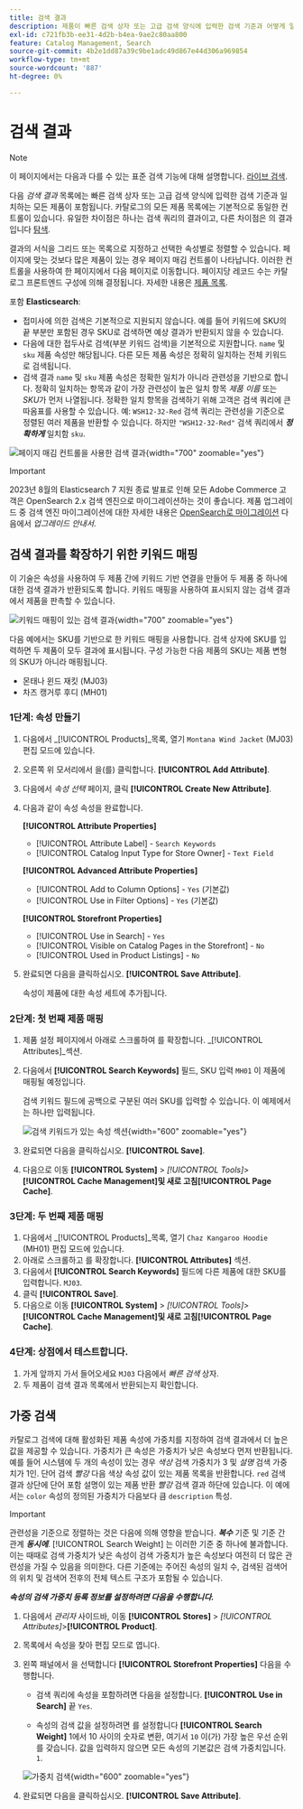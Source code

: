 ```yaml
---
title: 검색 결과
description: 제품이 빠른 검색 상자 또는 고급 검색 양식에 입력한 검색 기준과 어떻게 일치하는지 구성하는 방법에 대해 알아봅니다.
exl-id: c721fb3b-ee31-4d2b-b4ea-9ae2c80aa800
feature: Catalog Management, Search
source-git-commit: 4b2e1dd87a39c9be1adc49d867e44d306a969854
workflow-type: tm+mt
source-wordcount: '887'
ht-degree: 0%

---
```


# 검색 결과

>[!NOTE]
>
>이 페이지에서는 다음과 다를 수 있는 표준 검색 기능에 대해 설명합니다. [라이브 검색](https://experienceleague.adobe.com/docs/commerce-merchant-services/live-search/overview.html).

다음 _검색 결과_ 목록에는 빠른 검색 상자 또는 고급 검색 양식에 입력한 검색 기준과 일치하는 모든 제품이 포함됩니다. 카탈로그의 모든 제품 목록에는 기본적으로 동일한 컨트롤이 있습니다. 유일한 차이점은 하나는 검색 쿼리의 결과이고, 다른 차이점은 의 결과입니다 [탐색](navigation.md).

결과의 서식을 그리드 또는 목록으로 지정하고 선택한 속성별로 정렬할 수 있습니다. 페이지에 맞는 것보다 많은 제품이 있는 경우 페이지 매김 컨트롤이 나타납니다. 이러한 컨트롤을 사용하여 한 페이지에서 다음 페이지로 이동합니다. 페이지당 레코드 수는 카탈로그 프론트엔드 구성에 의해 결정됩니다. 자세한 내용은 [제품 목록](navigation-product-listings.md).

포함 **Elasticsearch**:

- 접미사에 의한 검색은 기본적으로 지원되지 않습니다. 예를 들어 키워드에 SKU의 끝 부분만 포함된 경우 SKU로 검색하면 예상 결과가 반환되지 않을 수 있습니다.
- 다음에 대한 접두사로 검색(부분 키워드 검색)을 기본적으로 지원합니다. `name` 및 `sku` 제품 속성만 해당됩니다. 다른 모든 제품 속성은 정확히 일치하는 전체 키워드로 검색됩니다.
- 검색 결과 `name` 및 `sku` 제품 속성은 정확한 일치가 아니라 관련성을 기반으로 합니다. 정확히 일치하는 항목과 같이 가장 관련성이 높은 일치 항목 _제품 이름_ 또는 _SKU_&#x200B;가 먼저 나열됩니다. 정확한 일치 항목을 검색하기 위해 고객은 검색 쿼리에 큰따옴표를 사용할 수 있습니다. 예: `WSH12-32-Red` 검색 쿼리는 관련성을 기준으로 정렬된 여러 제품을 반환할 수 있습니다. 하지만 `"WSH12-32-Red"` 검색 쿼리에서 **_정확하게_** 일치함 `sku`.

![페이지 매김 컨트롤을 사용한 검색 결과](./assets/storefront-search-results-shorts.png){width="700" zoomable="yes"}

>[!IMPORTANT]
>
>2023년 8월의 Elasticsearch 7 지원 종료 발표로 인해 모든 Adobe Commerce 고객은 OpenSearch 2.x 검색 엔진으로 마이그레이션하는 것이 좋습니다. 제품 업그레이드 중 검색 엔진 마이그레이션에 대한 자세한 내용은 [OpenSearch로 마이그레이션](https://experienceleague.adobe.com/docs/commerce-operations/upgrade-guide/prepare/opensearch-migration.html) 다음에서 _업그레이드 안내서_.

## 검색 결과를 확장하기 위한 키워드 매핑

이 기술은 속성을 사용하여 두 제품 간에 키워드 기반 연결을 만들어 두 제품 중 하나에 대한 검색 결과가 반환되도록 합니다. 키워드 매핑을 사용하여 표시되지 않는 검색 결과에서 제품을 판촉할 수 있습니다.

![키워드 매핑이 있는 검색 결과](./assets/storefront-search-results-extended.png){width="700" zoomable="yes"}

다음 예에서는 SKU를 기반으로 한 키워드 매핑을 사용합니다. 검색 상자에 SKU를 입력하면 두 제품이 모두 결과에 표시됩니다. 구성 가능한 다음 제품의 SKU는 제품 변형의 SKU가 아니라 매핑됩니다.

- 몬태나 윈드 재킷 (MJ03)
- 차즈 캥거루 후디 (MH01)

### 1단계: 속성 만들기

1. 다음에서 _[!UICONTROL Products]_목록, 열기 `Montana Wind Jacket` (MJ03) 편집 모드에 있습니다.
1. 오른쪽 위 모서리에서 을(를) 클릭합니다. **[!UICONTROL Add Attribute]**.
1. 다음에서 _속성 선택_ 페이지, 클릭 **[!UICONTROL Create New Attribute]**.
1. 다음과 같이 속성 속성을 완료합니다.

   **[!UICONTROL Attribute Properties]**

   - [!UICONTROL Attribute Label]  - `Search Keywords`
   - [!UICONTROL Catalog Input Type for Store Owner] - `Text Field`

   **[!UICONTROL Advanced Attribute Properties]**

   - [!UICONTROL Add to Column Options] - `Yes` (기본값)
   - [!UICONTROL Use in Filter Options] - `Yes` (기본값)

   **[!UICONTROL Storefront Properties]**

   - [!UICONTROL Use in Search] - `Yes`
   - [!UICONTROL Visible on Catalog Pages in the Storefront] - `No`
   - [!UICONTROL Used in Product Listings] - `No`

1. 완료되면 다음을 클릭하십시오. **[!UICONTROL Save Attribute]**.

   속성이 제품에 대한 속성 세트에 추가됩니다.

### 2단계: 첫 번째 제품 매핑

1. 제품 설정 페이지에서 아래로 스크롤하여 를 확장합니다. _[!UICONTROL Attributes]_섹션.
1. 다음에서 **[!UICONTROL Search Keywords]** 필드, SKU 입력 `MH01` 이 제품에 매핑될 예정입니다.

   검색 키워드 필드에 공백으로 구분된 여러 SKU를 입력할 수 있습니다. 이 예제에서는 하나만 입력됩니다.

   ![검색 키워드가 있는 속성 섹션](./assets/search-keywords-attribute.png){width="600" zoomable="yes"}

1. 완료되면 다음을 클릭하십시오. **[!UICONTROL Save]**.
1. 다음으로 이동 **[!UICONTROL System]** > _[!UICONTROL Tools]_>**[!UICONTROL Cache Management]**및 새로 고침&#x200B;**[!UICONTROL Page Cache]**.

### 3단계: 두 번째 제품 매핑

1. 다음에서 _[!UICONTROL Products]_목록, 열기 `Chaz Kangaroo Hoodie` (MH01) 편집 모드에 있습니다.
1. 아래로 스크롤하고 를 확장합니다. **[!UICONTROL Attributes]** 섹션.
1. 다음에서 **[!UICONTROL Search Keywords]** 필드에 다른 제품에 대한 SKU를 입력합니다. `MJ03`.
1. 클릭 **[!UICONTROL Save]**.
1. 다음으로 이동 **[!UICONTROL System]** > _[!UICONTROL Tools]_>**[!UICONTROL Cache Management]**및 새로 고침&#x200B;**[!UICONTROL Page Cache]**.

### 4단계: 상점에서 테스트합니다.

1. 가게 앞까지 가서 들어오세요 `MJ03` 다음에서 _빠른 검색_ 상자.
1. 두 제품이 검색 결과 목록에서 반환되는지 확인합니다.

## 가중 검색

카탈로그 검색에 대해 활성화된 제품 속성에 가중치를 지정하여 검색 결과에서 더 높은 값을 제공할 수 있습니다. 가중치가 큰 속성은 가중치가 낮은 속성보다 먼저 반환됩니다. 예를 들어 시스템에 두 개의 속성이 있는 경우 _색상_ 검색 가중치가 3 및 _설명_ 검색 가중치가 1인. 단어 검색 _빨강_ 다음 색상 속성 값이 있는 제품 목록을 반환합니다. `red` 검색 결과 상단에 단어 포함 설명이 있는 제품 반환 _빨강_ 검색 결과 하단에 있습니다. 이 예에서는 `color` 속성의 정의된 가중치가 다음보다 큼 `description` 특성.

>[!IMPORTANT]
>
>관련성을 기준으로 정렬하는 것은 다음에 의해 영향을 받습니다. **_복수_** 기준 및 기준 간 관계 **_동시에_**. [!UICONTROL Search Weight] 는 이러한 기준 중 하나에 불과합니다. 이는 때때로 검색 가중치가 낮은 속성이 검색 가중치가 높은 속성보다 여전히 더 많은 관련성을 가질 수 있음을 의미한다. 다른 기준에는 주어진 속성의 일치 수, 검색된 검색어의 위치 및 검색어 전후의 전체 텍스트 구조가 포함될 수 있습니다.

**_속성의 검색 가중치 등록 정보를 설정하려면 다음을 수행합니다._**

1. 다음에서 _관리자_ 사이드바, 이동 **[!UICONTROL Stores]** > _[!UICONTROL Attributes]_>**[!UICONTROL Product]**.

1. 목록에서 속성을 찾아 편집 모드로 엽니다.

1. 왼쪽 패널에서 을 선택합니다 **[!UICONTROL Storefront Properties]** 다음을 수행합니다.

   - 검색 쿼리에 속성을 포함하려면 다음을 설정합니다. **[!UICONTROL Use in Search]** 끝 `Yes`.

   - 속성의 검색 값을 설정하려면 를 설정합니다 **[!UICONTROL Search Weight]** 1에서 10 사이의 숫자로 변환, 여기서 `10` 이(가) 가장 높은 우선 순위를 갖습니다. 값을 입력하지 않으면 모든 속성의 기본값은 검색 가중치입니다. `1`.

   ![가중치 검색](./assets/search-weight.png){width="600" zoomable="yes"}

1. 완료되면 다음을 클릭하십시오. **[!UICONTROL Save Attribute]**.
